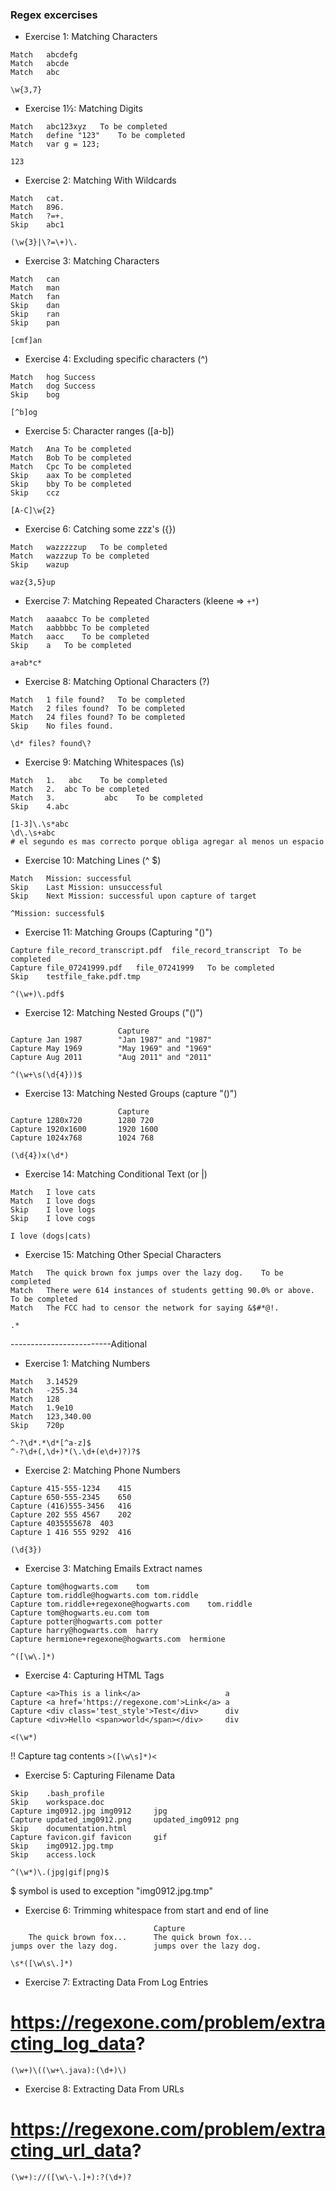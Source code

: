 
### Regex excercises

* Exercise 1: Matching Characters
```
Match	abcdefg	
Match	abcde
Match	abc
```

```
\w{3,7}
```

* Exercise 1½: Matching Digits
```
Match	abc123xyz	To be completed
Match	define "123"	To be completed
Match	var g = 123;
```

```
123
```


* Exercise 2: Matching With Wildcards
```
Match	cat.
Match	896.
Match	?=+.
Skip	abc1

```

```
(\w{3}|\?=\+)\.
```

* Exercise 3: Matching Characters

```
Match	can	
Match	man	
Match	fan	
Skip	dan	
Skip	ran	
Skip	pan
```

```
[cmf]an
```

* Exercise 4: Excluding specific characters (^)

```
Match	hog	Success
Match	dog	Success
Skip	bog
```

```
[^b]og
```


* Exercise 5: Character ranges ([a-b])
```
Match	Ana	To be completed
Match	Bob	To be completed
Match	Cpc	To be completed
Skip	aax	To be completed
Skip	bby	To be completed
Skip	ccz
```

```
[A-C]\w{2}
```

* Exercise 6: Catching some zzz's ({})
```
Match	wazzzzzup	To be completed
Match	wazzzup	To be completed
Skip	wazup
```

```
waz{3,5}up
```

* Exercise 7: Matching Repeated Characters (kleene => `+*`)

```
Match	aaaabcc	To be completed
Match	aabbbbc	To be completed
Match	aacc	To be completed
Skip	a	To be completed

```

```
a+ab*c*
```

* Exercise 8: Matching Optional Characters (?)
```
Match	1 file found?	To be completed
Match	2 files found?	To be completed
Match	24 files found?	To be completed
Skip	No files found.
```

```
\d* files? found\?
```

* Exercise 9: Matching Whitespaces (\s)
```
Match	1.   abc	To be completed
Match	2.	abc	To be completed
Match	3.           abc	To be completed
Skip	4.abc
```

```
[1-3]\.\s*abc
\d\.\s+abc
# el segundo es mas correcto porque obliga agregar al menos un espacio
```

* Exercise 10: Matching Lines (^ $)
```
Match	Mission: successful
Skip	Last Mission: unsuccessful
Skip	Next Mission: successful upon capture of target
```

```
^Mission: successful$

```

* Exercise 11: Matching Groups (Capturing "()")

```
Capture	file_record_transcript.pdf	file_record_transcript	To be completed
Capture	file_07241999.pdf	file_07241999	To be completed
Skip	testfile_fake.pdf.tmp

```

```
^(\w+)\.pdf$

```

* Exercise 12: Matching Nested Groups ("()")
```
						Capture
Capture	Jan 1987		"Jan 1987" and "1987"
Capture	May 1969		"May 1969" and "1969"
Capture	Aug 2011		"Aug 2011" and "2011"
```

```
^(\w+\s(\d{4}))$
```

* Exercise 13: Matching Nested Groups (capture "()")
```
						Capture
Capture	1280x720		1280 720
Capture	1920x1600		1920 1600
Capture	1024x768		1024 768
```

```
(\d{4})x(\d*)
```

* Exercise 14: Matching Conditional Text (or |)
```
Match	I love cats
Match	I love dogs
Skip	I love logs
Skip	I love cogs
```

```
I love (dogs|cats)
```

* Exercise 15: Matching Other Special Characters
```
Match	The quick brown fox jumps over the lazy dog.	To be completed
Match	There were 614 instances of students getting 90.0% or above.	To be completed
Match	The FCC had to censor the network for saying &$#*@!.
```
```
.*
```


-------------------------Aditional

* Exercise 1: Matching Numbers
```
Match	3.14529
Match	-255.34
Match	128
Match	1.9e10
Match	123,340.00
Skip	720p
```

```
^-?\d*.*\d*[^a-z]$
^-?\d+(,\d+)*(\.\d+(e\d+)?)?$
```

* Exercise 2: Matching Phone Numbers
```
Capture	415-555-1234	415
Capture	650-555-2345	650
Capture	(416)555-3456	416
Capture	202 555 4567	202
Capture	4035555678	403
Capture	1 416 555 9292	416
```

```
(\d{3})
```


* Exercise 3: Matching Emails
Extract names
```
Capture	tom@hogwarts.com	tom
Capture	tom.riddle@hogwarts.com	tom.riddle
Capture	tom.riddle+regexone@hogwarts.com	tom.riddle
Capture	tom@hogwarts.eu.com	tom
Capture	potter@hogwarts.com	potter
Capture	harry@hogwarts.com	harry
Capture	hermione+regexone@hogwarts.com	hermione
```

```
^([\w\.]*)
```


* Exercise 4: Capturing HTML Tags
```
Capture	<a>This is a link</a>					a
Capture	<a href='https://regexone.com'>Link</a>	a
Capture	<div class='test_style'>Test</div>		div
Capture	<div>Hello <span>world</span></div>		div
```

```
<(\w*)
```

!! Capture tag contents `>([\w\s]*)<`

* Exercise 5: Capturing Filename Data
```
Skip	.bash_profile
Skip	workspace.doc
Capture	img0912.jpg	img0912 	jpg
Capture	updated_img0912.png		updated_img0912 png
Skip	documentation.html
Capture	favicon.gif	favicon 	gif
Skip	img0912.jpg.tmp
Skip	access.lock
```

```
^(\w*)\.(jpg|gif|png)$
```
$ symbol is used to exception "img0912.jpg.tmp"


* Exercise 6: Trimming whitespace from start and end of line
```
								Capture
    The quick brown fox...		The quick brown fox...
jumps over the lazy dog.		jumps over the lazy dog.
```

```
\s*([\w\s\.]*)
```

* Exercise 7: Extracting Data From Log Entries
# https://regexone.com/problem/extracting_log_data?

```
(\w+)\((\w+\.java):(\d+)\)
```


* Exercise 8: Extracting Data From URLs
# https://regexone.com/problem/extracting_url_data?

```
(\w+)://([\w\-\.]+):?(\d+)?
```

